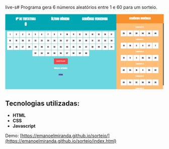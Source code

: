 live-s# Programa gera 6 números aleatórios entre 1 e 60 para um sorteio.

![Image of Yaktocat](assets/img/sorteio.png)

## Tecnologias utilizadas:

- **HTML**
- **CSS**
- **Javascript**

Demo: [https://emanoelmiranda.github.io/sorteio/](https://emanoelmiranda.github.io/sorteio/index.html)
